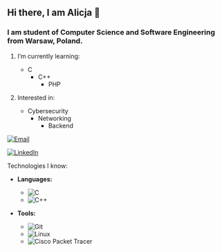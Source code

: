 ## Hi there, I am Alicja 👋

### I am student of Computer Science and Software Engineering from Warsaw, Poland.

1. I’m currently learning:
   - C
      - C++
         - PHP
      
2. Interested in:
   - Cybersecurity
      - Networking
         - Backend        

[![Email](https://img.shields.io/badge/Email-Contact-blue?logo=gmail&logoColor=white)](mailto:alicja.stefanska44@gmail.com)

[![LinkedIn](https://img.shields.io/badge/LinkedIn-Profile-blue?logo=linkedin&logoColor=white)](https://www.linkedin.com/in/alicjastefa%C5%84ska/)

Technologies I know:

- **Languages:**
  - ![C](https://img.shields.io/badge/C-333333?style=for-the-badge&logo=c&logoColor=white)
  - ![C++](https://img.shields.io/badge/C%2B%2B-00599C?style=for-the-badge&logo=c%2B%2B&logoColor=white)

- **Tools:**
  - ![Git](https://img.shields.io/badge/Git-F05032?style=for-the-badge&logo=git&logoColor=white)
  - ![Linux](https://img.shields.io/badge/Linux-FCC624?style=for-the-badge&logo=linux&logoColor=black)
  - ![Cisco Packet Tracer](https://img.shields.io/badge/Cisco%20Packet%20Tracer-1E8BC3?style=for-the-badge&logo=cisco&logoColor=white)
